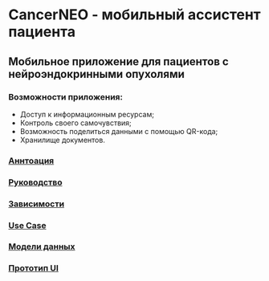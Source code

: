 # CancerNEO - мобильный ассистент пациента
## Мобильное приложение для пациентов с нейроэндокринными опухолями

### Возможности приложения:
- Доступ к информационным ресурсам;
- Контроль своего самочувствия;
- Возможность поделиться данными с помощью QR-кода;
- Хранилище документов.

### [Аннтоация](docs/annotation.md)
### [Руководство](docs/manual.md)
### [Зависимости](docs/dependencies.md)
### [Use Case](docs/usecase.drawio.png)
### [Модели данных](docs/models.drawio.png)
### [Прототип UI](https://www.figma.com/file/Zor74WefZ93M8iQWmcXvFj/CancerNEO?type=design&node-id=0%3A1&mode=design&t=SWGBgt2uoXhz2iE6-1)


